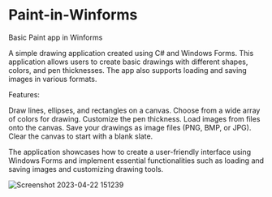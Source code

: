# Paint-in-Winforms
Basic Paint app in Winforms

A simple drawing application created using C# and Windows Forms. This application allows users to create basic drawings with different shapes, colors, and pen thicknesses. The app also supports loading and saving images in various formats.

Features:

Draw lines, ellipses, and rectangles on a canvas.
Choose from a wide array of colors for drawing.
Customize the pen thickness.
Load images from files onto the canvas.
Save your drawings as image files (PNG, BMP, or JPG).
Clear the canvas to start with a blank slate.

The application showcases how to create a user-friendly interface using Windows Forms and implement essential functionalities such as loading and saving images and customizing drawing tools.

![Screenshot 2023-04-22 151239](https://user-images.githubusercontent.com/73228864/233787228-b0c74230-c752-43c3-8856-c76c08505dc4.png)
